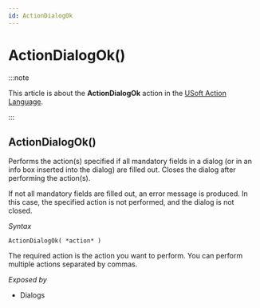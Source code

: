 ```yaml
---
id: ActionDialogOk
---
```


# ActionDialogOk()




:::note

This article is about the **ActionDialogOk** action in the [USoft Action Language](/docs/Task_flow/Action_Language_reference/USoft_Action_Language.md).

:::

## **ActionDialogOk()**

Performs the action(s) specified if all mandatory fields in a dialog (or in an info box inserted into the dialog) are filled out. Closes the dialog after performing the action(s).

If not all mandatory fields are filled out, an error message is produced. In this case, the specified action is not performed, and the dialog is not closed.

*Syntax*

```
ActionDialogOk( *action* )
```

The required action is the action you want to perform. You can perform multiple actions separated by commas.

*Exposed by*

- Dialogs